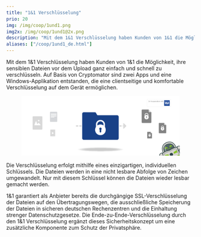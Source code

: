 ```yaml
---
title: "1&1 Verschlüsselung"
prio: 20
img: /img/coop/1und1.png
img2x: /img/coop/1und1@2x.png
description: "Mit dem 1&1 Verschlüsselung haben Kunden von 1&1 die Möglichkeit, ihre sensiblen Dateien vor dem Upload ganz einfach und schnell zu verschlüsseln. Auf Basis von Cryptomator sind zwei Apps und eine Windows-Applikation entstanden, die eine clientseitige Verschlüsselung auf dem Gerät ermöglichen."
aliases: ["/coop/1und1_de.html"]
---
```


Mit dem 1&1 Verschlüsselung haben Kunden von 1&1 die Möglichkeit, ihre sensiblen Dateien vor dem Upload ganz einfach und schnell zu verschlüsseln. Auf Basis von Cryptomator sind zwei Apps und eine Windows-Applikation entstanden, die eine clientseitige und komfortable Verschlüsselung auf dem Gerät ermöglichen.

<figure class="mx-auto lg:w-10/12 w-full">
    <img class="w-full" src="/img/coop/1und1-banner.png">
</figure>

Die Verschlüsselung erfolgt mithilfe eines einzigartigen, individuellen Schlüssels. Die Dateien werden in eine nicht lesbare Abfolge von Zeichen umgewandelt. Nur mit diesem Schlüssel können die Dateien wieder lesbar gemacht werden.

1&1 garantiert als Anbieter bereits die durchgängige SSL-Verschlüsselung der Dateien auf den Übertragungswegen, die ausschließliche Speicherung der Dateien in sicheren deutschen Rechenzentren und die Einhaltung strenger Datenschutzgesetze. Die Ende-zu-Ende-Verschlüsselung durch den 1&1 Verschlüsselung ergänzt dieses Sicherheitskonzept um eine zusätzliche Komponente zum Schutz der Privatsphäre.
